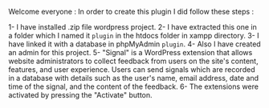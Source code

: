 Welcome everyone :
In order to create this plugin I did follow these steps :

1- I have installed .zip file wordpress project.
2- I have extracted this one in a folder which I named it `plugin` in the htdocs folder in xampp directory.
3- I have linked it with a database in phpMyAdmin `plugin`.
4- Also I have created an admin for this project.
5- "Signal" is a WordPress extension that allows website administrators to collect feedback from users on the site's content, features, and user experience. Users can send signals which are recorded in a database with details such as the user's name, email address, date and time of the signal, and the content of the feedback.
6- The extensions were activated by pressing the "Activate" button.

